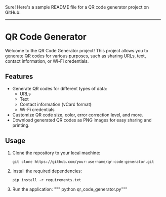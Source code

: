 Sure! Here's a sample README file for a QR code generator project on GitHub:

---

# QR Code Generator

Welcome to the QR Code Generator project! This project allows you to generate QR codes for various purposes, such as sharing URLs, text, contact information, or Wi-Fi credentials.

## Features

- Generate QR codes for different types of data:
  - URLs
  - Text
  - Contact information (vCard format)
  - Wi-Fi credentials
- Customize QR code size, color, error correction level, and more.
- Download generated QR codes as PNG images for easy sharing and printing.

## Usage

1. Clone the repository to your local machine:
   ```
   git clone https://github.com/your-username/qr-code-generator.git
   ```

2. Install the required dependencies:
   ```
   pip install -r requirements.txt
   ```

3. Run the application:
  """ python qr_code_generator.py"""


